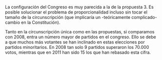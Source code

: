 La configuración del Congreso es muy parecida a la de la propuesta 3. Es posible solucionar el problema de proporcionalidad incluso sin tocar el tamaño de la circunscripción (que implicaría un -teóricamente complicado- cambio en la Constitución).

Tanto en la circunscripción única como en las propuestas, si comparamos con 2008, entra un número mayor de partidos en el congreso. Ello se debe a que muchos más votantes se han inclinado en estas elecciones por partidos minoritarios. En 2008 tan solo 9 partidos superaron los 70.000 votos, mientras que en 2011 han sido 15 los que han rebasado esta cifra.
